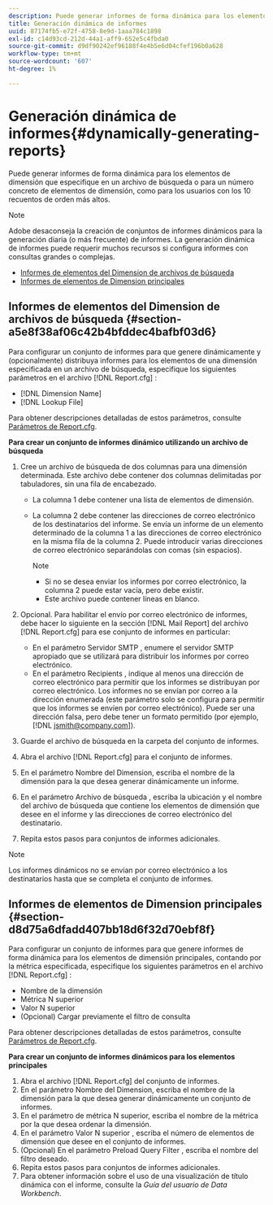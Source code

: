 ```yaml
---
description: Puede generar informes de forma dinámica para los elementos de dimensión que especifique en un archivo de búsqueda o para un número concreto de elementos de dimensión, como para los usuarios con los 10 recuentos de orden más altos.
title: Generación dinámica de informes
uuid: 87174fb5-e72f-4758-8e9d-1aaa784c1898
exl-id: c14d93cd-212d-44a1-aff9-652e5c4fbda0
source-git-commit: d9df90242ef96188f4e4b5e6d04cfef196b0a628
workflow-type: tm+mt
source-wordcount: '607'
ht-degree: 1%

---
```


# Generación dinámica de informes{#dynamically-generating-reports}

Puede generar informes de forma dinámica para los elementos de dimensión que especifique en un archivo de búsqueda o para un número concreto de elementos de dimensión, como para los usuarios con los 10 recuentos de orden más altos.

>[!NOTE]
>
>Adobe desaconseja la creación de conjuntos de informes dinámicos para la generación diaria (o más frecuente) de informes. La generación dinámica de informes puede requerir muchos recursos si configura informes con consultas grandes o complejas.

* [Informes de elementos del Dimension de archivos de búsqueda](../../../../../home/c-rpt-oview/c-work-rpt-sets/t-create-rpt-set/t-config-rpt-set/c-dyn-gen-rpts.md#section-a5e8f38af06c42b4bfddec4bafbf03d6)
* [Informes de elementos de Dimension principales](../../../../../home/c-rpt-oview/c-work-rpt-sets/t-create-rpt-set/t-config-rpt-set/c-dyn-gen-rpts.md#section-d8d75a6dfadd407bb18d6f32d70ebf8f)

## Informes de elementos del Dimension de archivos de búsqueda {#section-a5e8f38af06c42b4bfddec4bafbf03d6}

Para configurar un conjunto de informes para que genere dinámicamente y (opcionalmente) distribuya informes para los elementos de una dimensión especificada en un archivo de búsqueda, especifique los siguientes parámetros en el archivo [!DNL Report.cfg] :

* [!DNL Dimension Name]
* [!DNL Lookup File]

Para obtener descripciones detalladas de estos parámetros, consulte [Parámetros de Report.cfg](../../../../../home/c-rpt-oview/c-rpt-param-ref/c-rpt-param.md#concept-838e59d72d3f4cb29ee15f5c7eb0ceff).

**Para crear un conjunto de informes dinámico utilizando un archivo de búsqueda**

1. Cree un archivo de búsqueda de dos columnas para una dimensión determinada. Este archivo debe contener dos columnas delimitadas por tabuladores, sin una fila de encabezado.

   * La columna 1 debe contener una lista de elementos de dimensión.
   * La columna 2 debe contener las direcciones de correo electrónico de los destinatarios del informe. Se envía un informe de un elemento determinado de la columna 1 a las direcciones de correo electrónico en la misma fila de la columna 2. Puede introducir varias direcciones de correo electrónico separándolas con comas (sin espacios).

      >[!NOTE]
      >
      >
      >    
      >    
      >    * Si no se desea enviar los informes por correo electrónico, la columna 2 puede estar vacía, pero debe existir.
      >    * Este archivo puede contener líneas en blanco.




1. Opcional. Para habilitar el envío por correo electrónico de informes, debe hacer lo siguiente en la sección [!DNL Mail Report] del archivo [!DNL Report.cfg] para ese conjunto de informes en particular:

   * En el parámetro Servidor SMTP , enumere el servidor SMTP apropiado que se utilizará para distribuir los informes por correo electrónico.
   * En el parámetro Recipients , indique al menos una dirección de correo electrónico para permitir que los informes se distribuyan por correo electrónico. Los informes no se envían por correo a la dirección enumerada (este parámetro solo se configura para permitir que los informes se envíen por correo electrónico). Puede ser una dirección falsa, pero debe tener un formato permitido (por ejemplo, [!DNL jsmith@company.com]).

1. Guarde el archivo de búsqueda en la carpeta del conjunto de informes.
1. Abra el archivo [!DNL Report.cfg] para el conjunto de informes.
1. En el parámetro Nombre del Dimension, escriba el nombre de la dimensión para la que desea generar dinámicamente un informe.
1. En el parámetro Archivo de búsqueda , escriba la ubicación y el nombre del archivo de búsqueda que contiene los elementos de dimensión que desee en el informe y las direcciones de correo electrónico del destinatario.
1. Repita estos pasos para conjuntos de informes adicionales.

>[!NOTE]
>
>Los informes dinámicos no se envían por correo electrónico a los destinatarios hasta que se completa el conjunto de informes.

## Informes de elementos de Dimension principales {#section-d8d75a6dfadd407bb18d6f32d70ebf8f}

Para configurar un conjunto de informes para que genere informes de forma dinámica para los elementos de dimensión principales, contando por la métrica especificada, especifique los siguientes parámetros en el archivo [!DNL Report.cfg] :

* Nombre de la dimensión
* Métrica N superior
* Valor N superior
* (Opcional) Cargar previamente el filtro de consulta

Para obtener descripciones detalladas de estos parámetros, consulte [Parámetros de Report.cfg](../../../../../home/c-rpt-oview/c-rpt-param-ref/c-rpt-param.md#concept-838e59d72d3f4cb29ee15f5c7eb0ceff).

**Para crear un conjunto de informes dinámicos para los elementos principales**

1. Abra el archivo [!DNL Report.cfg] del conjunto de informes.
1. En el parámetro Nombre del Dimension, escriba el nombre de la dimensión para la que desea generar dinámicamente un conjunto de informes.
1. En el parámetro de métrica N superior, escriba el nombre de la métrica por la que desea ordenar la dimensión.
1. En el parámetro Valor N superior , escriba el número de elementos de dimensión que desee en el conjunto de informes.
1. (Opcional) En el parámetro Preload Query Filter , escriba el nombre del filtro deseado.
1. Repita estos pasos para conjuntos de informes adicionales.
1. Para obtener información sobre el uso de una visualización de título dinámica con el informe, consulte la *Guía del usuario de Data Workbench*.
